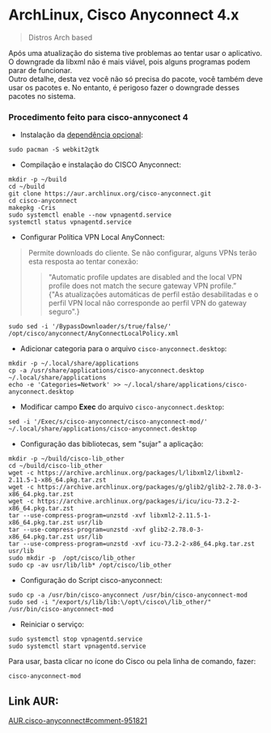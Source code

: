 # ArchLinux, Cisco Anyconnect 4.x  

>Distros Arch based  

Após uma atualização do sistema tive problemas ao tentar usar o aplicativo.  
O downgrade da libxml não é mais viável, pois alguns programas podem parar de funcionar.  
Outro detalhe, desta vez você não só precisa do pacote, você também deve usar os pacotes e. No entanto, é perigoso fazer o downgrade desses pacotes no sistema.  

### Procedimento feito para cisco-annyconect 4

* Instalação da [dependência opcional](https://community.cisco.com/t5/vpn/anyconnect-linux-4-8-authentication-failed/td-p/4127671):

```
sudo pacman -S webkit2gtk
```

* Compilação e instalação do CISCO Anyconnect:

```
mkdir -p ~/build
cd ~/build
git clone https://aur.archlinux.org/cisco-anyconnect.git 
cd cisco-anyconnect
makepkg -Cris
sudo systemctl enable --now vpnagentd.service
systemctl status vpnagentd.service
```

* Configurar Política VPN Local AnyConnect:  
>Permite downloads do cliente. Se não configurar, alguns VPNs terão esta resposta ao tentar conexão:  
>>"Automatic profile updates are disabled and the local VPN profile does not match the secure gateway VPN profile.”  
>>{"As atualizações automáticas de perfil estão desabilitadas e o perfil VPN local não corresponde ao perfil VPN do gateway seguro".}  

```
sudo sed -i '/BypassDownloader/s/true/false/' /opt/cisco/anyconnect/AnyConnectLocalPolicy.xml
```

* Adicionar categoria para o arquivo `cisco-anyconnect.desktop`:

```
mkdir -p ~/.local/share/applications
cp -a /usr/share/applications/cisco-anyconnect.desktop ~/.local/share/applications
echo -e 'Categories=Network' >> ~/.local/share/applications/cisco-anyconnect.desktop
```

* Modificar campo **Exec** do arquivo `cisco-anyconnect.desktop`:

```
sed -i '/Exec/s/cisco-anyconnect/cisco-anyconnect-mod/' ~/.local/share/applications/cisco-anyconnect.desktop
```

* Configuração das bibliotecas, sem "sujar" a aplicação:

```
mkdir -p ~/build/cisco-lib_other
cd ~/build/cisco-lib_other
wget -c https://archive.archlinux.org/packages/l/libxml2/libxml2-2.11.5-1-x86_64.pkg.tar.zst
wget -c https://archive.archlinux.org/packages/g/glib2/glib2-2.78.0-3-x86_64.pkg.tar.zst
wget -c https://archive.archlinux.org/packages/i/icu/icu-73.2-2-x86_64.pkg.tar.zst
tar --use-compress-program=unzstd -xvf libxml2-2.11.5-1-x86_64.pkg.tar.zst usr/lib
tar --use-compress-program=unzstd -xvf glib2-2.78.0-3-x86_64.pkg.tar.zst usr/lib
tar --use-compress-program=unzstd -xvf icu-73.2-2-x86_64.pkg.tar.zst usr/lib
sudo mkdir -p  /opt/cisco/lib_other
sudo cp -av usr/lib/lib* /opt/cisco/lib_other
```

* Configuração do Script cisco-anyconnect:

```
sudo cp -a /usr/bin/cisco-anyconnect /usr/bin/cisco-anyconnect-mod
sudo sed -i "/export/s/lib/lib:\/opt\/cisco\/lib_other/" /usr/bin/cisco-anyconnect-mod
```

* Reiniciar o serviço:

```
sudo systemctl stop vpnagentd.service
sudo systemctl start vpnagentd.service
```

Para usar, basta clicar no ícone do Cisco ou pela linha de comando, fazer:

```
cisco-anyconnect-mod
```

## Link AUR:

[AUR.cisco-anyconnect#comment-951821](https://aur.archlinux.org/packages/cisco-anyconnect#comment-951821)
